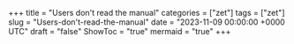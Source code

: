 +++
title = "Users don't read the manual"
categories = ["zet"]
tags = ["zet"]
slug = "Users-don't-read-the-manual"
date = "2023-11-09 00:00:00 +0000 UTC"
draft = "false"
ShowToc = "true"
mermaid = "true"
+++

